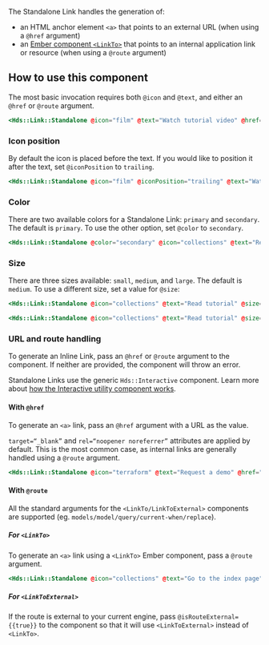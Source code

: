 The Standalone Link handles the generation of:

- an HTML anchor element `<a>` that points to an external URL (when using a `@href` argument)
- an [Ember component `<LinkTo>`](https://guides.emberjs.com/release/routing/linking-between-routes/#toc_the-linkto--component) that points to an internal application link or resource (when using a `@route` argument)

## How to use this component

The most basic invocation requires both `@icon` and `@text`, and either an `@href` or `@route` argument.

```handlebars
<Hds::Link::Standalone @icon="film" @text="Watch tutorial video" @href="..." />
```

### Icon position

By default the icon is placed before the text. If you would like to position it after the text, set `@iconPosition` to `trailing`.

```handlebars
<Hds::Link::Standalone @icon="film" @iconPosition="trailing" @text="Watch tutorial video" @href="..." />
```

### Color

There are two available colors for a Standalone Link: `primary` and `secondary`. The default is `primary`. To use the other option, set `@color` to `secondary`.

```handlebars
<Hds::Link::Standalone @color="secondary" @icon="collections" @text="Read tutorial" @href="..." />
```  

### Size

There are three sizes available: `small`, `medium`, and `large`. The default is `medium`. To use a different size, set a value for `@size`:

```handlebars
<Hds::Link::Standalone @icon="collections" @text="Read tutorial" @size="small" @href="..." />
```

```handlebars
<Hds::Link::Standalone @icon="collections" @text="Read tutorial" @size="large" @href="..." />
```

### URL and route handling

To generate an Inline Link, pass an `@href` or `@route` argument to the component. If neither are provided, the component will throw an error.

Standalone Links use the generic `Hds::Interactive` component. Learn more about [how the Interactive utility component works](/utilities/interactive).

#### With `@href`

To generate an `<a>` link, pass an `@href` argument with a URL as the value. 

`target=“_blank”` and `rel=“noopener noreferrer”` attributes are applied by default. This is the most common case, as internal links are generally handled using a `@route` argument. 

```handlebars
<Hds::Link::Standalone @icon="terraform" @text="Request a demo" @href="https://www.hashicorp.com/request-demo/terraform" />
```

#### With `@route`

All the standard arguments for the `<LinkTo/LinkToExternal>` components are supported (eg. `models/model/query/current-when/replace`).

##### For `<LinkTo>`

To generate an `<a>` link using a `<LinkTo>` Ember component, pass a `@route` argument. 

```handlebars
<Hds::Link::Standalone @icon="collections" @text="Go to the index page" @route="my.page.route" @model="my.page.model" />
```

##### For `<LinkToExternal>`

If the route is external to your current engine, pass `@isRouteExternal={{true}}` to the component so that it will use `<LinkToExternal>` instead of `<LinkTo>`.